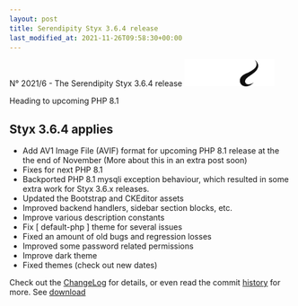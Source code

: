 ```yaml
---
layout: post
title: Serendipity Styx 3.6.4 release
last_modified_at: 2021-11-26T09:58:30+00:00
---
```


N° 2021/6 - The Serendipity Styx 3.6.4 release <img class="php8" src="/i/b/logo_php8_1.svg" alt="php8" width="160" height="48">

Heading to upcoming PHP 8.1

## Styx 3.6.4 applies

  - Add AV1 Image File (AVIF) format for upcoming PHP 8.1 release at the the end of November (More about this in an extra post soon)
  - Fixes for next PHP 8.1
  - Backported PHP 8.1 mysqli exception behaviour, which resulted in some extra work for Styx 3.6.x releases.
  - Updated the Bootstrap and CKEditor assets
  - Improved backend handlers, sidebar section blocks, etc.
  - Improve various description constants
  - Fix [ default-php ] theme for several issues
  - Fixed an amount of old bugs and regression losses
  - Improved some password related permissions
  - Improve dark theme
  - Fixed themes (check out new dates)

Check out the [ChangeLog](https://github.com/ophian/styx/blob/3.6.4/docs/NEWS) for details, or even read the commit [history](https://github.com/ophian/styx/commits/3.6.4) for more. See [download](https://github.com/ophian/styx/releases/tag/3.6.4)
